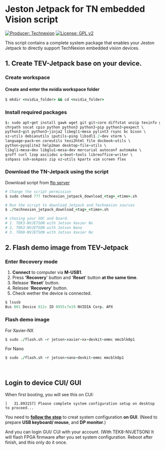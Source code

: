 # Jeston Jetpack for TN embedded Vision script

[![Producer: Technexion](https://img.shields.io/badge/Producer-Technexion-blue.svg)](https://www.technexion.com)
[![License: GPL v2](https://img.shields.io/badge/License-GPL%20v2-blue.svg)](https://www.gnu.org/licenses/old-licenses/gpl-2.0.en.html)

This script contains a complete system package that enables your Jeston Jetpack to directly support TechNexion embedded vision devices.

## 1. Create TEV-Jetpack base on your device.

### Create workspace
#### Create and enter the nvidia workspace folder
```coffeescript
$ mkdir <nvidia_folder> && cd <nvidia_folder>
```

### Install required packages
```coffeescript
$: sudo apt-get install gawk wget git git-core diffstat unzip texinfo gcc-multilib build-essential \
chrpath socat cpio python python3 python3-pip python3-pexpect \
python3-git python3-jinja2 libegl1-mesa pylint3 rsync bc bison \
xz-utils debianutils iputils-ping libsdl1.2-dev xterm \
language-pack-en coreutils texi2html file docbook-utils \
python-pysqlite2 help2man desktop-file-utils \
libgl1-mesa-dev libglu1-mesa-dev mercurial autoconf automake \
groff curl lzop asciidoc u-boot-tools libreoffice-writer \
sshpass ssh-askpass zip xz-utils kpartx vim screen flex
```

### Download the TN-Jetpack using the script
Download script from [ftp server](https://ftp.technexion.com/development_resources/nvidia/download_script/)
```coffeescript
# Change the script permission
$ sudo chmod 777 technexion_jetpack_download_<tag>_<time>.sh

# Run the script to download Jetpack and Technexion sources
$ ./technexion_jetpack_download_<tag>_<time>.sh

# chosing your SOC and board.
# 1. TEK3-NVJETSON with Jetson Xavier Nx
# 2. TEK3-NVJETSON with Jetson Nano
# 3. TEK8-NVJETSON with Jetson Xavier Nx
```
## 2. Flash demo image from TEV-Jetpack

### Enter Recovery mode
1. **Connect** to computer via **M-USB1**.
2. Press **'Recovery**' button and '**Reset**' button **at the same time**.
3. Release '**Reset**' button.
4. Relesee '**Recovery**' button.
5. Check wether the device is connected.
```coffeescript
$ lsusb
Bus 001 Device 012: ID 0955:7e19 NVIDIA Corp. APX
```

### Flash demo image
For Xavier-NX
```coffeescript
$ sudo ./flash.sh -r jetson-xavier-nx-devkit-emmc mmcblk0p1 
```

For Nano
```coffeescript
$ sudo ./flash.sh -r jetson-nano-devkit-emmc mmcblk0p1 
```
<br />

## Login to device CUI/ GUI
When first booting, you will see this on CUI:
```
[   31.893157] Please complete system configuration setup on desktop to proceed...
```
You need to **[follow the step](https://www.linuxtechi.com/ubuntu-18-04-lts-desktop-installation-guide-screenshots/)** to creat system configuration **on GUI**.
(Need to prepare **USB keyboard/ mouse**, and **DP monitor**.)

And you can login GUI/ CUI with your account.
(With TEK8-NVJETSON)
It will flash FPGA firmware after you set system configuration.
Reboot after finish, and this only do it once.

